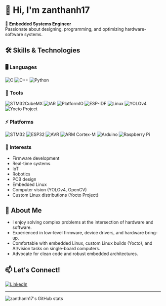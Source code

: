 # 👋 Hi, I'm zanthanh17

🔧 **Embedded Systems Engineer**  
Passionate about designing, programming, and optimizing hardware-software systems.

## 🛠️ Skills & Technologies

### 🖥️ Languages
![C](https://img.shields.io/badge/C-00599C?style=flat&logo=c&logoColor=white)
![C++](https://img.shields.io/badge/C++-00599C?style=flat&logo=c%2B%2B&logoColor=white)
![Python](https://img.shields.io/badge/Python-3776AB?style=flat&logo=python&logoColor=white)

### 🧰 Tools
![STM32CubeMX](https://img.shields.io/badge/STM32CubeMX-00BFFF?style=flat&logo=stmicroelectronics&logoColor=white)
![IAR](https://img.shields.io/badge/IAR-FF6600?style=flat&logo=iar-systems&logoColor=white)
![PlatformIO](https://img.shields.io/badge/PlatformIO-FF6600?style=flat&logo=platformio&logoColor=white)
![ESP-IDF](https://img.shields.io/badge/ESP--IDF-FF0000?style=flat&logo=espressif&logoColor=white)
![Linux](https://img.shields.io/badge/Linux-FCC624?style=flat&logo=linux&logoColor=black)
![YOLOv4](https://img.shields.io/badge/YOLOv4-FFEA00?style=flat&logo=opencv&logoColor=black)
![Yocto Project](https://img.shields.io/badge/Yocto%20Project-000000?style=flat&logo=yocto&logoColor=white)

### ⚡ Platforms
![STM32](https://img.shields.io/badge/STM32-03234B?style=flat&logo=stmicroelectronics&logoColor=white)
![ESP32](https://img.shields.io/badge/ESP32-000000?style=flat&logo=espressif&logoColor=white)
![AVR](https://img.shields.io/badge/AVR-000000?style=flat&logo=atmel&logoColor=white)
![ARM Cortex-M](https://img.shields.io/badge/ARM%20Cortex--M-0091BD?style=flat&logo=arm&logoColor=white)
![Arduino](https://img.shields.io/badge/Arduino-00979D?style=flat&logo=arduino&logoColor=white)
![Raspberry Pi](https://img.shields.io/badge/Raspberry%20Pi-C51A4A?style=flat&logo=raspberry-pi&logoColor=white)

### 🌟 Interests
- Firmware development
- Real-time systems
- IoT
- Robotics
- PCB design
- Embedded Linux
- Computer vision (YOLOv4, OpenCV)
- Custom Linux distributions (Yocto Project)

## 🚀 About Me
- I enjoy solving complex problems at the intersection of hardware and software.
- Experienced in low-level firmware, device drivers, and hardware bring-up.
- Comfortable with embedded Linux, custom Linux builds (Yocto), and AI/vision tasks on single-board computers.
- Advocate for clean code and robust embedded architectures.

## 📫 Let's Connect!
[![LinkedIn](https://img.shields.io/badge/-LinkedIn-blue?logo=linkedin)](https://www.linkedin.com/in/zanthanh17/)  
<!-- Add your actual LinkedIn or website link above -->

---

![zanthanh17's GitHub stats](https://github-readme-stats.vercel.app/api?username=zanthanh17&show_icons=true&theme=radical)

<!--
**zanthanh17/zanthanh17** is a ✨ special ✨ repository because its `README.md` (this file) appears on your GitHub profile.
-->
